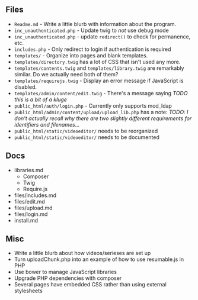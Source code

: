 ## Files
* `Readme.md` - Write a little blurb with information about the program.
* `inc_unauthenticated.php` - Update twig to *not* use debug mode
* `inc_unauthenticated.php` - update `redirect()` to check for permanence, etc.
* `includes.php` - Only redirect to login if authentication is required
* `templates/` - Organize into pages and blank templates.
* `templates/directory.twig` has a lot of CSS that isn't used any more.
* `templates/contents.twig` and `templates/library.twig` are remarkably similar. Do we actually need both of them?
* `templates/requirejs.twig` - Display an error message if JavaScript is disabled.
* `templates/admin/content/edit.twig` - There's a message saying *TODO this is a bit of a kluge*
* `public_html/auth/login.php` - Currently only supports mod_ldap
* `public_html/admin/content/upload/upload_lib.php` has a note: *TODO: I don't actually recall why there are two slightly different requirements for identifiers and filenames...*
* `public_html/static/videoeditor/` needs to be reorganized
* `public_html/static/videoeditor/` needs to be documented

## Docs
* libraries.md
	* Composer
	* Twig
	* Require.js
* files/includes.md
* files/edit.md
* files/upload.md
* files/login.md
* install.md

## Misc
* Write a little blurb about how videos/serieses are set up
* Turn uploadChunk.php into an example of how to use resumable.js in PHP
* Use bower to manage JavaScript libraries
* Upgrade PHP dependencies with composer
* Several pages have embedded CSS rather than using external stylesheets
